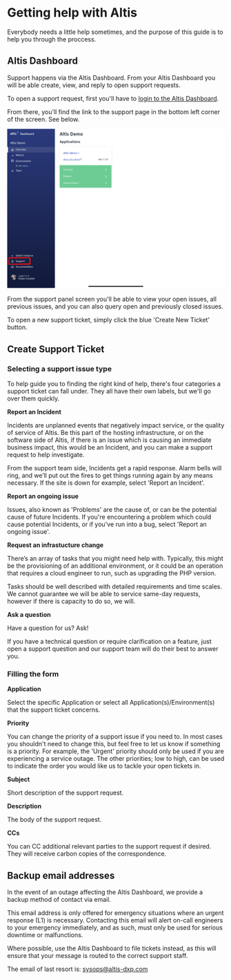 # Getting help with Altis

Everybody needs a little help sometimes, and the purpose of this guide is to help you through the proccess. 

## Altis Dashboard

Support happens via the Altis Dashboard. From your Altis Dashboard you will be able create, view, and reply to open support requests. 

To open a support request, first you'll have to [login to the Altis Dashboard](https://dashboard.altis-dxp.com/).

From there, you'll find the link to the support page in the bottom left corner of the screen. See below.

![Altis Dashboard support link](./assets/altis-support-button.png)

From the support panel screen you'll be able to view your open issues, all previous issues, and you can also query open and previously closed issues. 

To open a new support ticket, simply click the blue 'Create New Ticket' button.

## Create Support Ticket

### Selecting a support issue type

To help guide you to finding the right kind of help, there's four categories a support ticket can fall under. They all have their own labels, but we'll go over them quickly.

**Report an Incident**

Incidents are unplanned events that negatively impact service, or the quality of service of Altis. Be this part of the hosting infrastructure, or on the software side of Altis, if there is an issue which is causing an immediate business impact, this would be an Incident, and you can make a support request to help investigate.

From the support team side, Incidents get a rapid response. Alarm bells will ring, and we’ll put out the fires to get things running again by any means necessary.
If the site is down for example, select 'Report an Incident'.

**Report an ongoing issue**

Issues, also known as 'Problems' are the cause of, or can be the potential cause of future Incidents. If you're encountering a problem which could cause potential Incidents, or if you've run into a bug, select 'Report an ongoing issue'.


**Request an infrastucture change**

There’s an array of tasks that you might need help with. Typically, this might be the provisioning of an additional environment, or it could be an operation that requires a cloud engineer to run, such as upgrading the PHP version.

Tasks should be well described with detailed requirements and time scales. We cannot guarantee we will be able to service same-day requests, however if there is capacity to do so, we will.

**Ask a question**

Have a question for us? Ask!

If you have a technical question or require clarification on a feature, just open a support question and our support team will do their best to answer you.

### Filling the form

**Application**

Select the specific Application or select all Application(s)/Environment(s) that the support ticket concerns.

**Priority**

You can change the priority of a support issue if you need to. In most cases you shouldn't need to change this, but feel free to let us know if something is a priority. For example, the 'Urgent' priority should only be used if you are experiencing a service outage. The other priorities; low to high, can be used to indicate the order you would like us to tackle your open tickets in.

**Subject**

Short description of the support request.

**Description**

The body of the support request.

**CCs**

You can CC additional relevant parties to the support request if desired. They will receive carbon copies of the correspondence.


## Backup email addresses

In the event of an outage affecting the Altis Dashboard, we provide a backup method of contact via email.

This email address is only offered for emergency situations where an urgent response (L1) is necessary. Contacting this email will alert on-call engineers to your emergency immediately, and as such, must only be used for serious downtime or malfunctions.

Where possible, use the Altis Dashboard to file tickets instead, as this will ensure that your message is routed to the correct support staff.

The email of last resort is: sysops@altis-dxp.com
